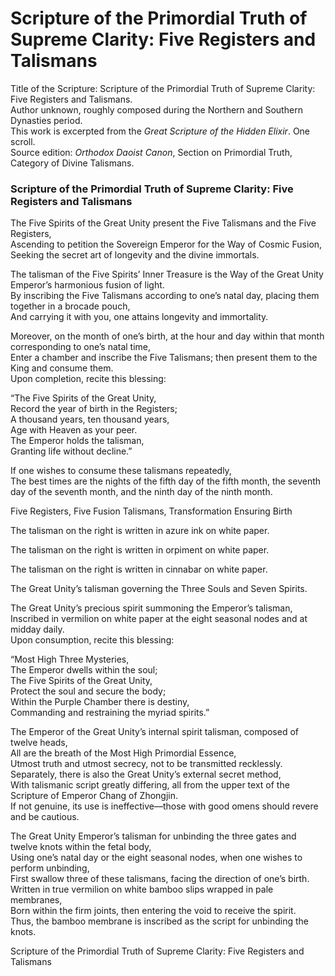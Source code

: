 # Scripture of the Primordial Truth of Supreme Clarity: Five Registers and Talismans

Title of the Scripture: Scripture of the Primordial Truth of Supreme Clarity: Five Registers and Talismans.  
Author unknown, roughly composed during the Northern and Southern Dynasties period.  
This work is excerpted from the *Great Scripture of the Hidden Elixir*. One scroll.  
Source edition: *Orthodox Daoist Canon*, Section on Primordial Truth, Category of Divine Talismans.

### Scripture of the Primordial Truth of Supreme Clarity: Five Registers and Talismans

The Five Spirits of the Great Unity present the Five Talismans and the Five Registers,  
Ascending to petition the Sovereign Emperor for the Way of Cosmic Fusion,  
Seeking the secret art of longevity and the divine immortals.

The talisman of the Five Spirits’ Inner Treasure is the Way of the Great Unity Emperor’s harmonious fusion of light.  
By inscribing the Five Talismans according to one’s natal day, placing them together in a brocade pouch,  
And carrying it with you, one attains longevity and immortality.

Moreover, on the month of one’s birth, at the hour and day within that month corresponding to one’s natal time,  
Enter a chamber and inscribe the Five Talismans; then present them to the King and consume them.  
Upon completion, recite this blessing:

“The Five Spirits of the Great Unity,  
Record the year of birth in the Registers;  
A thousand years, ten thousand years,  
Age with Heaven as your peer.  
The Emperor holds the talisman,  
Granting life without decline.”

If one wishes to consume these talismans repeatedly,  
The best times are the nights of the fifth day of the fifth month, the seventh day of the seventh month, and the ninth day of the ninth month.

Five Registers, Five Fusion Talismans, Transformation Ensuring Birth

The talisman on the right is written in azure ink on white paper.

The talisman on the right is written in orpiment on white paper.

The talisman on the right is written in cinnabar on white paper.

The Great Unity’s talisman governing the Three Souls and Seven Spirits.

The Great Unity’s precious spirit summoning the Emperor’s talisman,  
Inscribed in vermilion on white paper at the eight seasonal nodes and at midday daily.  
Upon consumption, recite this blessing:

“Most High Three Mysteries,  
The Emperor dwells within the soul;  
The Five Spirits of the Great Unity,  
Protect the soul and secure the body;  
Within the Purple Chamber there is destiny,  
Commanding and restraining the myriad spirits.”

The Emperor of the Great Unity’s internal spirit talisman, composed of twelve heads,  
All are the breath of the Most High Primordial Essence,  
Utmost truth and utmost secrecy, not to be transmitted recklessly.  
Separately, there is also the Great Unity’s external secret method,  
With talismanic script greatly differing, all from the upper text of the Scripture of Emperor Chang of Zhongjin.  
If not genuine, its use is ineffective—those with good omens should revere and be cautious.

The Great Unity Emperor’s talisman for unbinding the three gates and twelve knots within the fetal body,  
Using one’s natal day or the eight seasonal nodes, when one wishes to perform unbinding,  
First swallow three of these talismans, facing the direction of one’s birth.  
Written in true vermilion on white bamboo slips wrapped in pale membranes,  
Born within the firm joints, then entering the void to receive the spirit.  
Thus, the bamboo membrane is inscribed as the script for unbinding the knots.

Scripture of the Primordial Truth of Supreme Clarity: Five Registers and Talismans